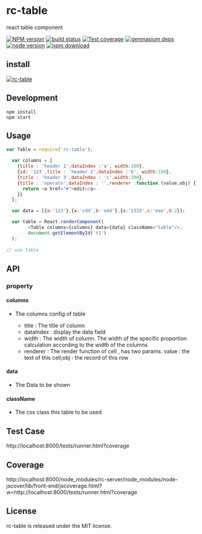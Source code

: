 # rc-table

react table component

[![NPM version][npm-image]][npm-url]
[![build status][travis-image]][travis-url]
[![Test coverage][coveralls-image]][coveralls-url]
[![gemnasium deps][gemnasium-image]][gemnasium-url]
[![node version][node-image]][node-url]
[![npm download][download-image]][download-url]

[npm-image]: http://img.shields.io/npm/v/rc-table.svg?style=flat-square
[npm-url]: http://npmjs.org/package/rc-table
[travis-image]: https://img.shields.io/travis/react-component/table.svg?style=flat-square
[travis-url]: https://travis-ci.org/react-component/table
[coveralls-image]: https://img.shields.io/coveralls/react-component/table.svg?style=flat-square
[coveralls-url]: https://coveralls.io/r/react-component/table?branch=master
[gemnasium-image]: http://img.shields.io/gemnasium/react-component/table.svg?style=flat-square
[gemnasium-url]: https://gemnasium.com/react-component/table
[node-image]: https://img.shields.io/badge/node.js-%3E=_0.10-green.svg?style=flat-square
[node-url]: http://nodejs.org/download/
[download-image]: https://img.shields.io/npm/dm/rc-table.svg?style=flat-square
[download-url]: https://npmjs.org/package/rc-table

## install

[![rc-table](https://nodei.co/npm/rc-table.png)](https://npmjs.org/package/rc-table)



## Development

```
npm install
npm start
```

## Usage

```js
var Table = require('rc-table');

  var columns = [
    {title : 'header 1',dataIndex :'a', width:100},
    {id: '123',title : 'header 2',dataIndex :'b', width:100},
    {title : 'header 3',dataIndex : 'c',width:200},
    {title : 'operate',dataIndex : '',renderer :function (value,obj) {
      return <a href="#">edit</a>
    }}
  ];

  var data = [{a:'123'},{a:'cdd',b:'edd'},{a:'1333',c:'eee',d:2}];

  var table = React.renderComponent(
        <Table columns={columns} data={data} className="table"/>,
        document.getElementById('t1')
  );
  
// use table
```
## API 

### property

#### columns 
  * The columns config of table

    * title : The title of column
    * dataIndex : display the data field
    * width : The width of column. The width of the specific proportion calculation according to the width of the columns
    * renderer : The render function of cell , has two params. value : the text of this cell;obj : the record of this row

#### data
  * The Data to be shown

#### className 
  * The css class this table to be used

## Test Case

http://localhost:8000/tests/runner.html?coverage

## Coverage

http://localhost:8000/node_modules/rc-server/node_modules/node-jscover/lib/front-end/jscoverage.html?w=http://localhost:8000/tests/runner.html?coverage

## License

rc-table is released under the MIT license.